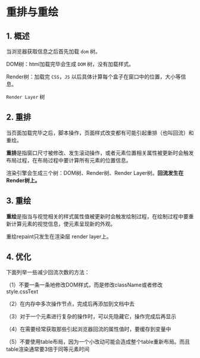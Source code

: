 # 重排与重绘

## 1. 概述

当浏览器获取信息之后首先加载 `dom` 树。

DOM树：html加载完毕会生成 `DOM` 树，没有加载样式。

Render树：加载完 `CSS`，`JS` 以后具体计算每个盒子在窗口中的位置，大小等信息。

`Render Layer` 树

## 2. 重排

当页面加载完毕之后，脚本操作，页面样式改变都有可能引起重排（也叫回流）和重绘。

**重排**是指窗口尺寸被修改、发生滚动操作，或者元素位置相关属性被更新时会触发布局过程，在布局过程中要计算所有元素的位置信息。

渲染引擎会生成三个树：DOM树、Render树、Render Layer树。**回流发生在Render树上。**

## 3. 重绘

**重绘**是指当与视觉相关的样式属性值被更新时会触发绘制过程，在绘制过程中要重新计算元素的视觉信息，使元素呈现新的外观。

重绘repaint只发生在渲染层 render layer上。

## 4. 优化

下面列举一些减少回流次数的方法：

（1）不要一条一条地修改DOM样式，而是修改className或者修改style.cssText

（2）在内存中多次操作节点，完成后再添加到文档中去

（3）对于一个元素进行复杂的操作时，可以先隐藏它，操作完成后再显示

（4）在需要经常获取那些引起浏览器回流的属性值时，要缓存到变量中

（5）不要使用table布局，因为一个小改动可能会造成整个table重新布局。而且table渲染通常要3倍于同等元素时间

 
 <comment-comment/> 
 